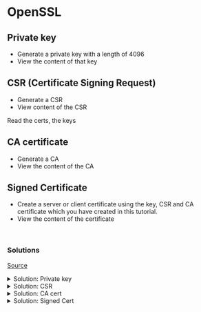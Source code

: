 # OpenSSL

## Private key

* Generate a private key with a length of 4096
* View the content of that key

## CSR (Certificate Signing Request)

* Generate a CSR
* View content of the CSR

Read the certs, the keys

##  CA certificate

* Generate a CA
* View the content of the CA


## Signed Certificate

* Create a server or client certificate using the key, CSR and CA certificate which you have created in this tutorial.
* View the content of the certificate

<br>

### Solutions

[Source](https://www.golinuxcloud.com/openssl-view-certificate/)

<details><summary>Solution: Private key</summary>

```shell
# Generate private key
openssl genrsa -out ca.key 4096

# View content
openssl rsa -noout -text -in ca.key
```

</details>

<details><summary>Solution: CSR</summary>

```shell
# Generate CSR
openssl req -new -key ca.key -out client.csr

# View content
openssl req -noout -text -in client.csr
```

</details>

<details><summary>Solution: CA cert</summary>

```shell
# Generate a CA cert
openssl req -new -x509 -days 365 -key ca.key -out ca.cert.pem

# View content
openssl x509 -noout -text -in ca.cert.pem
```
</details>

<details><summary>Solution: Signed Cert</summary>

```shell
# Generate a signed certificate
~]# openssl x509 -req -days 365 -in client.csr -CA ca.cert.pem -CAkey ca.key -CAcreateserial -out server.crt

# View content
 openssl x509 -noout -text -in server.crt
 ```
</details>
